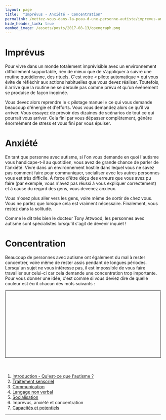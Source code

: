 ```yaml
---
layout: page
title:  "Imprévus - Anxiété - Concentration"
permalink: /mettez-vous-dans-la-peau-d-une-personne-autiste/imprevus-anxiete-concentration
hide_header_link: true
oembed_image: /assets/posts/2017-08-13/opengraph.png
---
```


# Imprévus

Pour vivre dans un monde totalement imprévisible avec un environnement difficilement supportable, rien de mieux que de s'appliquer à suivre une routine quotidienne, des rituels.
C'est votre «&nbsp;pilote automatique&nbsp;» qui vous évite de réfléchir aux actions habituelles que vous devez réaliser. Toutefois, il arrive que la routine ne se déroule pas comme prévu et qu'un événement se produise de façon inopinée.

Vous devez alors reprendre le «&nbsp;pilotage manuel&nbsp;» ce qui vous demande beaucoup d'énergie et d'efforts.
Vous vous demandez alors ce qu'il va arriver. Vous essayez de prévoir des dizaines de scénarios de tout ce qui pourrait vous arriver. Cela fini par vous dépasser complètement,
génère énormément de stress et vous fini par vous épuiser. 



# Anxiété

En tant que personne avec autisme, si l'on vous demande en quoi l'autisme vous handicape-t-il au quotidien, vous avez
de grande chance de parler de l'anxiété.
Vivre dans un environnement hostile dans lequel vous ne savez pas comment faire pour communiquer, socialiser avec les autres personnes vous est très difficile. À force d'être 
déçu des erreurs que vous avez pu faire (par exemple, vous n'avez pas réussi à vous expliquer correctement) et à cause du regard des gens, vous devenez anxieux.

Vous n'osez plus aller vers les gens, voire même de sortir de chez vous.
Vous ne parlez que lorsque cela est vraiment nécessaire.
Finalement, vous restez dans la solitude.

Comme le dit très bien le docteur Tony Attwood, les personnes avec autisme sont spécialistes lorsqu'il s'agit de devenir inquiet&nbsp;!

# Concentration

Beaucoup de personnes avec autisme ont également du mal à rester concentrer, voire même de rester assis pendant de longues périodes.
Lorsqu'un sujet ne vous intéresse pas, il est impossible de vous faire travailler sur celui-ci car cela demande une concentration trop importante.
Pour vous donner une idée, c'est comme si vous deviez dire de quelle couleur est écrit chacun des mots suivants&nbsp;:

<!-- lire les couleurs écrites dans une autre couleur -->
<canvas id="game_colour" width="700" height="300" style="border: 1px solid black; margin: 0 auto 20px auto; display: block;"></canvas>

<p>&nbsp;</p>
<div class="highlight">
<ol>
 <li><a href="/mettez-vous-dans-la-peau-d-une-personne-autiste/qu-est-ce-que-l-autisme">Introduction - Qu'est-ce que l'autisme&nbsp;?</a></li>
 <li><a href="/mettez-vous-dans-la-peau-d-une-personne-autiste/traitement-sensoriel">Traitement sensoriel</a></li>
 <li><a href="/mettez-vous-dans-la-peau-d-une-personne-autiste/communication">Communication</a></li>
 <li><a href="/mettez-vous-dans-la-peau-d-une-personne-autiste/langage-non-verbal">Langage non verbal</a></li>
 <li><a href="/mettez-vous-dans-la-peau-d-une-personne-autiste/socialisation">Socialisation</a></li>
 <li>Imprévus, anxiété et concentration</li>
 <li><a href="/mettez-vous-dans-la-peau-d-une-personne-autiste/capacites-et-potentiels">Capacités et potentiels</a></li>
</ol>
</div>



---

<script type="text/javascript">
  function colour() {
    var canvas = document.getElementById('game_colour');
    var ctx = canvas.getContext('2d');
    var nb = [4, 5];
    var step = 75;
    var colors = [{'t': 'Orange', 'h': '#e18335'}, {'t': 'Bleu', 'h': '#478aa2'}, {'t': 'Vert', 'h': '#5e8831'}, {'t': 'Rouge', 'h': '#ff0000'}, {'t': 'Noir', 'h': '#000000'}, {'t': 'Rose', 'h': '#ff6282'}, {'t': 'Jaune', 'h': '#d0ba32'}, {'t': 'Violet', 'h': '#733ab7' }, {'t': 'Blanc', 'h': '#441151'}, {'t': 'Gris', 'h': '#9c9687'}, {'t': 'Bleu', 'h': '#2d93ad'}, {'t': 'Jaune', 'h': '#dfd25a'}, {'t': 'Rose', 'h': '#ca61c3'}, {'t': 'Rouge', 'h': '#ef233c'}, {'t': 'Violet', 'h': '#631a86' }, {'t': 'Orange', 'h': '#e4572e'}, {'t': 'Vert', 'h': '#b9cb83'}]
    var drawn = false;
    var status = {'status': 'pause', 'interval': undefined};

    this.play = function() {
      if ( 'play' == status['status'])
        return;
      if ( false == drawn )
        draw();
      status['status'] = 'play';
    }
    this.pause = function() {
      if ( 'pause' == status['status'])
        return;
      status['status'] = 'pause';
    }
    this.canvas = function() {
      return canvas;
    }

    function draw() {
      ctx.clearRect(0, 0, canvas.width, canvas.height);
      var y = 0;
      for (var i = 0; i < nb[0] ; i++) {
        for (var j = 0; j < nb[1] ; j++) {
          var color_t = Math.floor((Math.random() * colors.length));
          var color_h = Math.floor((Math.random() * colors.length));
//          ctx.rect( (j*canvas.width/nb[1])+5, y+10, (canvas.width/nb[1])-10, 50);
//          ctx.stroke();
          ctx.font = "30px Arial";
          ctx.textAlign = "center";
          ctx.fillStyle = colors[color_h]['h'];
          ctx.fillText(colors[color_t]['t'], ((j+1)*canvas.width/nb[1]) - ((canvas.width/nb[1])/2), y+45);
        }
        y += step;
      }
      drawn = true;
    }
  }
  function isScrolledIntoView(el) {
    var elemTop = el.getBoundingClientRect().top;
    var elemBottom = el.getBoundingClientRect().bottom;

    var isVisible = ((elemTop >= 0) && (elemTop <= window.innerHeight)) || ((elemBottom >= 0) && (elemBottom <= window.innerHeight)) || ((elemTop < 0) && (elemBottom > window.innerHeight));
    return isVisible;
  }



  document.body.onload = function() {
    var canvas = [new colour()];
    function load_visible() {
      for (var i = 0; i < canvas.length ; i++) {
        if (isScrolledIntoView(canvas[i].canvas())) {
          canvas[i].play();
        } else {
          canvas[i].pause();
        }
      }
    }
    document.body.onscroll = load_visible;
    document.body.onresize = load_visible;
    load_visible();
  }

</script>

